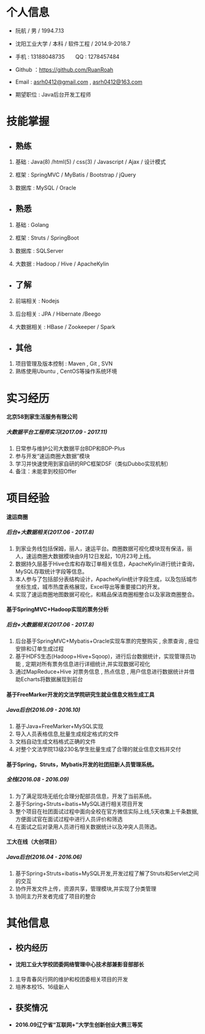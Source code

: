 # 个人信息
- 阮航 / 男 / 1994.7.13

- 沈阳工业大学 / 本科 / 软件工程 / 2014.9-2018.7

- 手机 : 13188048735　　QQ : 1278457484

- Github ：https://github.com/RuanRoah

- Email : asrh0412@gmail.com , asrh0412@163.com

- 期望职位 : Java后台开发工程师 

# 技能掌握
- ## 熟练
1. 基础 : Java(8) /html(5) / css(3) / Javascript / Ajax / 设计模式

2. 框架 : SpringMVC /  MyBatis / Bootstrap / jQuery

3. 数据库 : MySQL / Oracle
- ## 熟悉
1. 基础 : Golang 

2. 框架 : Struts / SpringBoot 

3. 数据库 : SQLServer

4. 大数据 : Hadoop / Hive / ApacheKylin 
- ## 了解

2. 前端相关 : Nodejs

3. 后台相关 : JPA / Hibernate /Beego

3. 大数据相关 : HBase / Zookeeper / Spark


- ## 其他
1. 项目管理及版本控制 : Maven , Git , SVN
2. 熟练使用Ubuntu , CentOS等操作系统环境

# 实习经历
#### 北京58到家生活服务有限公司
##### 大数据平台工程师实习(2017.09 - 2017.11)
1. 日常参与维护公司大数据平台BDP和BDP-Plus
2. 参与开发“速运商圈大数据”模块
3. 学习并快速使用到家自研的RPC框架DSF（类似Dubbo实现机制）
4. 备注：未能拿到校招Offer

# 项目经验
#### 速运商圈
##### 后台+大数据相关(2017.06 - 2017.8)
1. 到家业务线包括保姆，丽人，速运平台。商圈数据可视化模块现有保洁，丽人，速运商圈大数据模块由9月12日发起，10月23号上线。
2. 数据持久层基于Hive仓库和存取订单相关信息，ApacheKylin进行统计查询，MySQL存取统计字段等信息。
3. 本人参与了包括部分表结构设计，ApacheKylin统计字段生成，以及包括城市坐标生成，城市热度表格展现，Excel导出等重要接口的开发。
4. 实现了速运商圈地图数据可视化，和精品保洁商圈相整合以及家政商圈整合。

#### 基于SpringMVC+Hadoop实现的票务分析
##### 后台+大数据相关(2017.06 - 2017.8)
1. 后台基于SpringMVC+Mybatis+Oracle实现车票的完整购买 , 余票查询 , 座位安排和订单生成过程
2. 基于HDFS生态(Hadoop+Hive+Sqoop)，进行后台数据统计，实现管理员功能 , 定期对所有票务信息进行详细统计,并实现数据可视化
3. 通过MapReduce+Hive 对票务信息 , 热点信息 , 用户信息进行数据统计并借助Echarts将数据展现到前台


#### 基于FreeMarker开发的文法学院研究生就业信息文档生成工具
##### Java后台(2016.09 - 2016.10)
1. 基于Java+FreeMarker+MySQL实现
2. 导入人员表格信息,批量生成规定格式的文件
3. 文档自动生成文档格式正确的文件
4. 对整个文法学院13级230名学生批量生成了合理的就业信息文档并交付

#### 基于Spring，Struts，Mybatis开发的社团招新人员管理系统。
##### 全栈(2016.08 - 2016.09)
1. 为了满足现场无纸化合理分配部员信息，开发了当前系统。
2. 基于Spring+Struts+ibatis+MySQL进行相关项目开发
3. 整个项目在社团面试过程中面向全校在官方微信实际上线,5天收集上千条数据,方便面试官在面试过程中进行人员评价和筛选
4. 在面试之后对录用人员进行相关数据统计以及冲突人员筛选。

####  工大在线（大创项目）
##### Java后台(2016.04 - 2016.06)
1. 基于Spring+Struts+ibatis+MySQL开发,开发过程了解了Struts和Servlet之间的交互
2. 协作开发文件上传，资源共享，管理模块,并实现了分类管理
3. 协同主力开发者完成了项目的整合

# 其他信息
- ## 校内经历
- #### 沈阳工业大学校团委网络管理中心技术部兼影音部部长
1. 主导青春风行网的维护和校团委相关项目的开发
2. 培养本校15、16级新人

- ## 获奖情况
- #### 2016.09辽宁省“互联网+”大学生创新创业大赛三等奖
